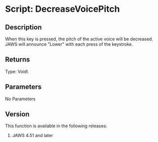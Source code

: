 # Script: DecreaseVoicePitch

## Description

When this key is pressed, the pitch of the active voice will be
decreased. JAWS will announce \"Lower\" with each press of the
keystroke.

## Returns

Type: Void\

## Parameters

No Parameters

## Version

This function is available in the following releases:

1.  JAWS 4.51 and later
